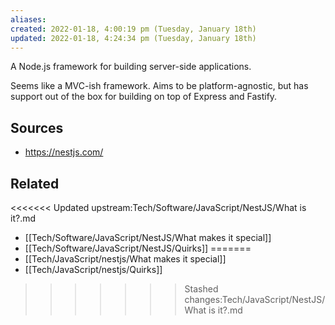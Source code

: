 ```yaml
---
aliases: 
created: 2022-01-18, 4:00:19 pm (Tuesday, January 18th)
updated: 2022-01-18, 4:24:34 pm (Tuesday, January 18th)
---
```

A Node.js framework for building server-side applications.

Seems like a MVC-ish framework.
Aims to be platform-agnostic, but has support out of the box for building on top of Express and Fastify.

## Sources
- https://nestjs.com/

## Related
<<<<<<< Updated upstream:Tech/Software/JavaScript/NestJS/What is it?.md
- [[Tech/Software/JavaScript/NestJS/What makes it special]]
- [[Tech/Software/JavaScript/NestJS/Quirks]]
=======
- [[Tech/JavaScript/nestjs/What makes it special]]
- [[Tech/JavaScript/nestjs/Quirks]]
>>>>>>> Stashed changes:Tech/JavaScript/NestJS/What is it?.md
